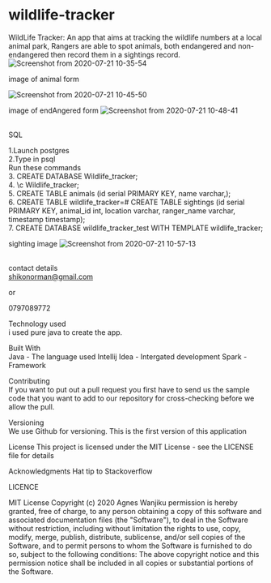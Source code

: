 # wildlife-tracker
WildLife Tracker: An app that aims at tracking the wildlife numbers at a local animal park, Rangers are able to spot animals, both endangered and non-endangered then record them in a sightings record.
![Screenshot from 2020-07-21 10-35-54](https://user-images.githubusercontent.com/63198747/88026336-64eebd80-cb3e-11ea-826d-abc171610386.png)

image of animal form

![Screenshot from 2020-07-21 10-45-50](https://user-images.githubusercontent.com/63198747/88027063-708eb400-cb3f-11ea-9b25-754c45eb4d6f.png)

image of endAngered form
![Screenshot from 2020-07-21 10-48-41](https://user-images.githubusercontent.com/63198747/88027376-d3804b00-cb3f-11ea-9d45-e488a1177ff7.png)

<BR>SQL<BR>
  
  
  
1.Launch postgres<br>
2.Type in psql<br>
Run these commands<br>
3. CREATE DATABASE Wildlife_tracker;<br>
4. \c Wildlife_tracker;<br>
5. CREATE TABLE animals (id serial PRIMARY KEY, name varchar,);<br>
6. CREATE TABLE wildlife_tracker=# CREATE TABLE sightings (id serial PRIMARY KEY, animal_id int, location varchar, ranger_name varchar, timestamp timestamp);<br>
7. CREATE DATABASE wildlife_tracker_test WITH TEMPLATE wildlife_tracker;<br>

sighting image
![Screenshot from 2020-07-21 10-57-13](https://user-images.githubusercontent.com/63198747/88028285-1c84cf00-cb41-11ea-9038-6d7ca62b0eec.png)

<br>contact details<br>
shikonorman@gmail.com<br>

or<br>

0797089772

Technology used<br>
i used pure java to create the app.


Built With<br>
Java - The language used Intellij Idea - Intergated development Spark - Framework<br>

Contributing<br>
If you want to put out a pull request you first have to send us the sample code that you want to add to our repository for cross-checking before we allow the pull.<br>

Versioning<br>
We use Github for versioning. This is the first version of this application<br>

License This project is licensed under the MIT License - see the LICENSE file for details<br>

Acknowledgments Hat tip to Stackoverflow<br>

LICENCE<br>

MIT License Copyright (c) 2020 Agnes Wanjiku permission is hereby granted, free of charge, to any person obtaining a copy of this software and associated documentation files (the "Software"), to deal in the Software without restriction, including without limitation the rights to use, copy, modify, merge, publish, distribute, sublicense, and/or sell copies of the Software, and to permit persons to whom the Software is furnished to do so, subject to the following conditions: The above copyright notice and this permission notice shall be included in all copies or substantial portions of the Software.






